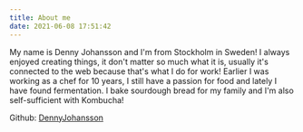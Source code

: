 ```yaml
---
title: About me
date: 2021-06-08 17:51:42
---
```


My name is Denny Johansson and I'm from Stockholm in Sweden! I always enjoyed creating things, it don't matter so much what it is, usually it's connected to the web because that's what I do for work! Earlier I was working as a chef for 10 years, I still have a passion for food and lately I have found fermentation. I bake sourdough bread for my family and I'm also self-sufficient with Kombucha!

Github: [DennyJohansson](https://github.com/DennyJohansson)

